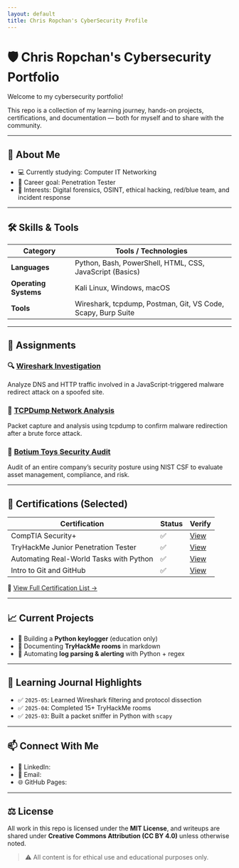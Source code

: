 ```yaml
---
layout: default
title: Chris Ropchan's CyberSecurity Profile
---
```


# 🛡️ Chris Ropchan's Cybersecurity Portfolio

Welcome to my cybersecurity portfolio!

This repo is a collection of my learning journey, hands-on projects, certifications, and documentation — both for myself and to share with the community.

---

## 🙋 About Me

- 💻 Currently studying: Computer IT Networking  
- 🎯 Career goal: Penetration Tester
- 🧠 Interests: Digital forensics, OSINT, ethical hacking, red/blue team, and incident response

---

## 🛠️ Skills & Tools

| Category           | Tools / Technologies                                  |
|--------------------|-------------------------------------------------------|
| **Languages**      | Python, Bash, PowerShell, HTML, CSS, JavaScript (Basics) |
| **Operating Systems** | Kali Linux, Windows, macOS                         |
| **Tools**          | Wireshark, tcpdump, Postman, Git, VS Code, Scapy, Burp Suite |

---

## 📁 Assignments

### 🔍 [Wireshark Investigation](./wire-shark)
Analyze DNS and HTTP traffic involved in a JavaScript-triggered malware redirect attack on a spoofed site.

### 📡 [TCPDump Network Analysis](./tcp-dump)
Packet capture and analysis using tcpdump to confirm malware redirection after a brute force attack.

### 🏢 [Botium Toys Security Audit](./botium-toys)
Audit of an entire company’s security posture using NIST CSF to evaluate asset management, compliance, and risk.

---

## 📜 Certifications (Selected)

| Certification                                | Status | Verify |
|---------------------------------------------|--------|--------|
| CompTIA Security+                           | ✅     | [View](#) |
| TryHackMe Junior Penetration Tester         | ✅     | [View](#) |
| Automating Real-World Tasks with Python     | ✅     | [View](#) |
| Intro to Git and GitHub                     | ✅     | [View](#) |

📎 [View Full Certification List →](./certifications.md)

---

## 📈 Current Projects

- 🐍 Building a **Python keylogger** (education only)
- 📖 Documenting **TryHackMe rooms** in markdown
- 🔄 Automating **log parsing & alerting** with Python + regex

---

## 🧠 Learning Journal Highlights

- ✅ `2025-05`: Learned Wireshark filtering and protocol dissection
- ✅ `2025-04`: Completed 15+ TryHackMe rooms
- ✅ `2025-03`: Built a packet sniffer in Python with `scapy`

---

## 📫 Connect With Me

- 💼 LinkedIn: 
- 📧 Email: 
- 🌐 GitHub Pages: 

---

## ⚖️ License

All work in this repo is licensed under the **MIT License**, and writeups are shared under **Creative Commons Attribution (CC BY 4.0)** unless otherwise noted.

> ⚠️ All content is for ethical use and educational purposes only.
